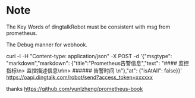 # Note

The Key Words of dingtalkRobot must be consistent with msg from prometheus.

The Debug manner for webhook.

curl -l -H "Content-type: application/json" -X POST -d 
'{"msgtype": "markdown","markdown": {"title":"Prometheus告警信息","text": "#### 监控指标\n> 监控描述信息\n\n> ###### 告警时间 \n"},"at": {"isAtAll": false}}' 
https://oapi.dingtalk.com/robot/send?access_token=xxxxxx


thanks https://github.com/yunlzheng/prometheus-book
